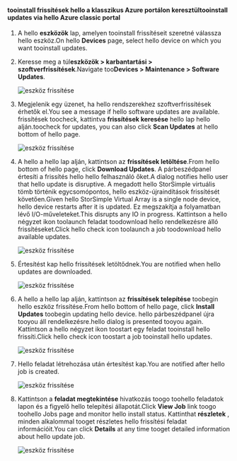<!--author=alkohli last changed: 09/02/16 -->

#### <a name="tooinstall-updates-via-hello-azure-classic-portal"></a><span data-ttu-id="296ec-101">tooinstall frissítések hello a klasszikus Azure portálon keresztül</span><span class="sxs-lookup"><span data-stu-id="296ec-101">tooinstall updates via hello Azure classic portal</span></span>
1. <span data-ttu-id="296ec-102">A hello **eszközök** lap, amelyen tooinstall frissítéseit szeretné válassza hello eszköz.</span><span class="sxs-lookup"><span data-stu-id="296ec-102">On hello **Devices** page, select hello device on which you want tooinstall updates.</span></span>
2. <span data-ttu-id="296ec-103">Keresse meg a túl**eszközök > karbantartási > szoftverfrissítések**.</span><span class="sxs-lookup"><span data-stu-id="296ec-103">Navigate too**Devices > Maintenance > Software Updates**.</span></span>
   
    ![eszköz frissítése](../includes/media/storsimple-ova-install-update-via-portal/azupdate1m.png)  
3. <span data-ttu-id="296ec-105">Megjelenik egy üzenet, ha hello rendszerekhez szoftverfrissítések érhetők el.</span><span class="sxs-lookup"><span data-stu-id="296ec-105">You see a message if hello software updates are available.</span></span> <span data-ttu-id="296ec-106">frissítések toocheck, kattintva **frissítések keresése** hello lap hello alján.</span><span class="sxs-lookup"><span data-stu-id="296ec-106">toocheck for updates, you can also click **Scan Updates** at hello bottom of hello page.</span></span>
   
    ![eszköz frissítése](../includes/media/storsimple-ova-install-update-via-portal/azupdate2m.png)
4. <span data-ttu-id="296ec-108">A hello a hello lap alján, kattintson az **frissítések letöltése**.</span><span class="sxs-lookup"><span data-stu-id="296ec-108">From hello bottom of hello page, click **Download Updates**.</span></span> <span data-ttu-id="296ec-109">A párbeszédpanel értesíti a frissítés hello hello felhasználó őket.</span><span class="sxs-lookup"><span data-stu-id="296ec-109">A dialog notifies hello user that hello update is disruptive.</span></span> <span data-ttu-id="296ec-110">A megadott hello StorSimple virtuális tömb történik egycsomópontos, hello eszköz-újraindítások frissítését követően.</span><span class="sxs-lookup"><span data-stu-id="296ec-110">Given hello StorSimple Virtual Array is a single node device, hello device restarts after it is updated.</span></span> <span data-ttu-id="296ec-111">Ez megszakítja a folyamatban lévő I/O-műveleteket.</span><span class="sxs-lookup"><span data-stu-id="296ec-111">This disrupts any IO in progress.</span></span> <span data-ttu-id="296ec-112">Kattintson a hello négyzet ikon toolaunch feladat toodownload hello rendelkezésre álló frissítéseket.</span><span class="sxs-lookup"><span data-stu-id="296ec-112">Click hello check icon toolaunch a job toodownload hello available updates.</span></span> 
   
    ![eszköz frissítése](../includes/media/storsimple-ova-install-update-via-portal/azupdate3m.png)
5. <span data-ttu-id="296ec-114">Értesítést kap hello frissítések letöltődnek.</span><span class="sxs-lookup"><span data-stu-id="296ec-114">You are notified when hello updates are downloaded.</span></span> 
   
    ![eszköz frissítése](../includes/media/storsimple-ova-install-update-via-portal/azupdate6m.png)
6. <span data-ttu-id="296ec-116">A hello a hello lap alján, kattintson az **frissítések telepítése** toobegin hello eszköz frissítése.</span><span class="sxs-lookup"><span data-stu-id="296ec-116">From hello bottom of hello page, click **Install Updates** toobegin updating hello device.</span></span> <span data-ttu-id="296ec-117">hello párbeszédpanel újra tooyou áll rendelkezésre.</span><span class="sxs-lookup"><span data-stu-id="296ec-117">hello dialog is presented tooyou again.</span></span> <span data-ttu-id="296ec-118">Kattintson a hello négyzet ikon toostart egy feladat tooinstall hello frissíti.</span><span class="sxs-lookup"><span data-stu-id="296ec-118">Click hello check icon toostart a job tooinstall hello updates.</span></span> 
   
    ![eszköz frissítése](../includes/media/storsimple-ova-install-update-via-portal/azupdate7m.png) 
7. <span data-ttu-id="296ec-120">Hello feladat létrehozása után értesítést kap.</span><span class="sxs-lookup"><span data-stu-id="296ec-120">You are notified after hello job is created.</span></span> 
   
    ![eszköz frissítése](../includes/media/storsimple-ova-install-update-via-portal/azupdate8m.png)
8. <span data-ttu-id="296ec-122">Kattintson a **feladat megtekintése** hivatkozás toogo toohello feladatok lapon és a figyelő hello telepítési állapotát.</span><span class="sxs-lookup"><span data-stu-id="296ec-122">Click **View Job** link toogo toohello Jobs page and monitor hello install status.</span></span> <span data-ttu-id="296ec-123">Kattinthat **részletek** , minden alkalommal tooget részletes hello frissítési feladat információit.</span><span class="sxs-lookup"><span data-stu-id="296ec-123">You can click **Details** at any time tooget detailed information about hello update job.</span></span> 
   
    ![eszköz frissítése](../includes/media/storsimple-ova-install-update-via-portal/azupdate9m.png)

